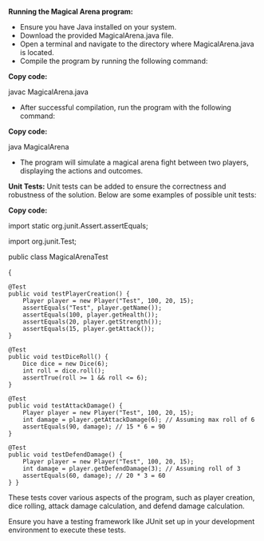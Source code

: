 **Running the Magical Arena program:**
- Ensure you have Java installed on your system.
- Download the provided MagicalArena.java file.
- Open a terminal and navigate to the directory where MagicalArena.java is located.
- Compile the program by running the following command:

**Copy code:**

javac MagicalArena.java

- After successful compilation, run the program with the following command:

**Copy code:**

java MagicalArena

- The program will simulate a magical arena fight between two players, displaying the actions and outcomes.

**Unit Tests:**
Unit tests can be added to ensure the correctness and robustness of the solution. Below are some examples of possible unit tests:


**Copy code:**

import static org.junit.Assert.assertEquals;

import org.junit.Test;

public class MagicalArenaTest

{

    @Test
    public void testPlayerCreation() {
        Player player = new Player("Test", 100, 20, 15);
        assertEquals("Test", player.getName());
        assertEquals(100, player.getHealth());
        assertEquals(20, player.getStrength());
        assertEquals(15, player.getAttack());
    }

    @Test
    public void testDiceRoll() {
        Dice dice = new Dice(6);
        int roll = dice.roll();
        assertTrue(roll >= 1 && roll <= 6);
    }

    @Test
    public void testAttackDamage() {
        Player player = new Player("Test", 100, 20, 15);
        int damage = player.getAttackDamage(6); // Assuming max roll of 6
        assertEquals(90, damage); // 15 * 6 = 90
    }

    @Test
    public void testDefendDamage() {
        Player player = new Player("Test", 100, 20, 15);
        int damage = player.getDefendDamage(3); // Assuming roll of 3
        assertEquals(60, damage); // 20 * 3 = 60
    } }

These tests cover various aspects of the program, such as player creation, dice rolling, attack damage calculation, and defend damage calculation.

Ensure you have a testing framework like JUnit set up in your development environment to execute these tests.
